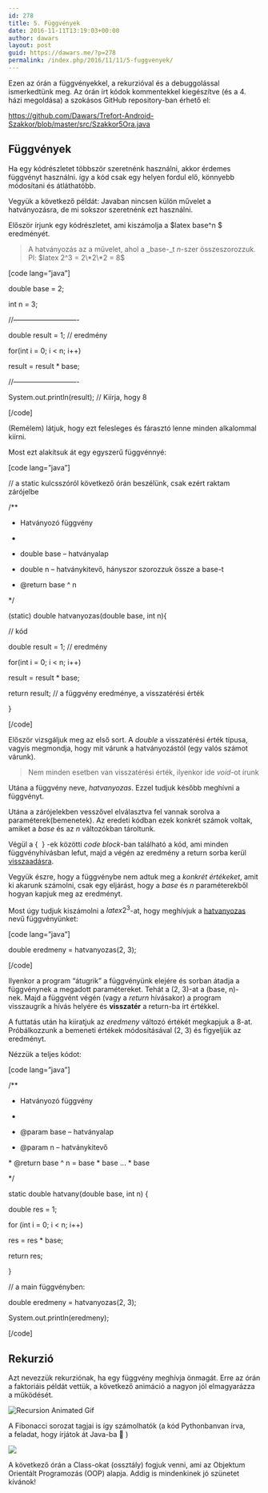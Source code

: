 ```yaml
---
id: 278
title: 5. Függvények
date: 2016-11-11T13:19:03+00:00
author: dawars
layout: post
guid: https://dawars.me/?p=278
permalink: /index.php/2016/11/11/5-fuggvenyek/
---
```

Ezen az órán a függvényekkel, a rekurzióval és a debuggolással ismerkedtünk meg. Az órán írt kódok kommentekkel kiegészítve (és a 4. házi megoldása) a szokásos GitHub repository-ban érhető el:
  
<a href="https://github.com/Dawars/Trefort-Android-Szakkor/blob/master/src/Szakkor5Ora.java" target="_blank">https://github.com/Dawars/Trefort-Android-Szakkor/blob/master/src/Szakkor5Ora.java</a>

## Függvények

Ha egy kódrészletet többször szeretnénk használni, akkor érdemes függvényt használni. így a kód csak egy helyen fordul elő, könnyebb módosítani és átláthatóbb.

Vegyük a következő példát: Javaban nincsen külön művelet a hatványozásra, de mi sokszor szeretnénk ezt használni.

<!--more-->

Először írjunk egy kódrészletet, ami kiszámolja a $latex base^n $ eredményét.

> A hatványozás az a művelet, ahol a _base-_t _n_-szer összeszorozzuk. Pl: $latex 2^3 = 2\*2\*2 = 8$

[code lang=&#8221;java&#8221;]
  
double base = 2;
  
int n = 3;
  
//&#8212;&#8212;&#8212;&#8212;&#8212;&#8212;&#8212;&#8212;&#8212;-
  
double result = 1; // eredmény
  
for(int i = 0; i < n; i++)
      
result = result * base;
  
//&#8212;&#8212;&#8212;&#8212;&#8212;&#8212;&#8212;&#8212;&#8212;-
  
System.out.println(result); // Kiírja, hogy 8
  
[/code]

(Remélem) látjuk, hogy ezt felesleges és fárasztó lenne minden alkalommal kiírni.

Most ezt alakítsuk át egy egyszerű függvénnyé:

[code lang=&#8221;java&#8221;]
  
// a static kulcsszóról következő órán beszélünk, csak ezért raktam zárójelbe
  
/**
   
* Hatványozó függvény
   
*
   
* double base &#8211; hatványalap
   
* double n &#8211; hatványkitevő, hányszor szorozzuk össze a base-t
   
* @return base ^ n
   
*/
  
(static) double hatvanyozas(double base, int n){
      
// kód
      
double result = 1; // eredmény
      
for(int i = 0; i < n; i++)
          
result = result * base;
      
return result; // a függvény eredménye, a visszatérési érték
  
}
  
[/code]

Először vizsgáljuk meg az első sort. A _double_ a visszatérési érték típusa, vagyis megmondja, hogy mit várunk a hatványozástól (egy valós számot várunk).

> Nem minden esetben van visszatérési érték, ilyenkor ide _void_-ot írunk

Utána a függvény neve, _hatvanyozas_. Ezzel tudjuk később meghívni a függvényt.

Utána a zárójelekben vesszővel elválasztva fel vannak sorolva a paraméterek(bemenetek). Az eredeti kódban ezek konkrét számok voltak, amiket a _base_ és az _n_ változókban tároltunk.

Végül a {  } -ek közötti _code block_-ban található a kód, ami minden függvényhívásban lefut, majd a végén az eredmény a return sorba kerül <span style="text-decoration: underline;">visszaadásra</span>.

Vegyük észre, hogy a függvénybe nem adtuk meg a _konkrét értékeket_, amit ki akarunk számolni, csak egy eljárást, hogy a _base_ és _n_ paraméterekből hogyan kapjuk meg az eredményt.

Most úgy tudjuk kiszámolni a $latex 2^3$-at, hogy meghívjuk a <span style="text-decoration: underline;">hatvanyozas</span> nevű függvényünket:

[code lang=&#8221;java&#8221;]
  
double eredmeny = hatvanyozas(2, 3);
  
[/code]

Ilyenkor a program &#8220;átugrik&#8221; a függvényünk elejére és sorban átadja a függvénynek a megadott paramétereket. Tehát a (2, 3)-at a (base, n)-nek. Majd a függvént végén (vagy a _return_ hívásakor) a program visszaugrik a hívás helyére és **visszatér** a return-ba írt értékkel.

A futtatás után ha kiiratjuk az _eredmeny_ változó értékét megkapjuk a 8-at. Próbálkozzunk a bemeneti értékek módosításával (2, 3) és figyeljük az eredményt.

Nézzük a teljes kódot:

[code lang=&#8221;java&#8221;]
  
/**
   
* Hatványozó függvény
   
*
   
* @param base &#8211; hatványalap
   
* @param n &#8211; hatványkitevő
   
\* @return base ^ n = base \* base &#8230; * base
   
*/
  
static double hatvany(double base, int n) {
      
double res = 1;
      
for (int i = 0; i < n; i++)
          
res = res * base;
      
return res;
  
}

// a main függvényben:
  
double eredmeny = hatvanyozas(2, 3);
  
System.out.println(eredmeny);
  
[/code]

## Rekurzió

Azt nevezzük rekurziónak, ha egy függvény meghívja önmagát. Erre az órán a faktoriáis példát vettük, a következő animáció a nagyon jól elmagyarázza a működését.

![Recursion Animated Gif](https://blog.penjee.com/wp-content/uploads/2015/04/top-5-programming-animated-gifs_recursion-animted-gif.gif)

A Fibonacci sorozat tagjai is így számolhatók (a kód Pythonbanvan írva, a feladat, hogy írjátok át Java-ba 🙂 )

![](https://blog.penjee.com/wp-content/uploads/2015/06/fibonacci-recursion-demonstration-animation-python.gif)

A következő órán a Class-okat (ossztály) fogjuk venni, ami az Objektum Orientált Programozás (OOP) alapja. Addig is mindenkinek jó szünetet kívánok!